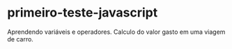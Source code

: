# primeiro-teste-javascript
Aprendendo variáveis e operadores. Calculo do valor gasto em uma viagem de carro.
